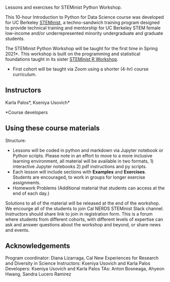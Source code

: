 Lessons and exercises for STEMinist Python Workshop.

This 10-hour Introduction to Python for Data Science course was developed for UC Berkeley [STEMinist](http://calnerds.berkeley.edu/programs/steminist), a techno-sandwich training program designed to provide technical training and mentorship for UC Berkeley STEM female low-income and/or underrepresented minority undergraduate and graduate students.  

The STEMinist Python Workshop will be taught for the first time in Spring 2021*. This workshop is built on the programming and statistical foundations taught in its sister [STEMinist R Workshop](https://github.com/ecalfee/STEMinist_R). 
* First cohort will be taught via Zoom using a shorter (4-hr) course curriculum. 

## Instructors
Karla Palos*, Kseniya Usovich*  

*Course developers

## Using these course materials
Structure:
  - Lessons will be coded in python and markdown via Jupyter notebook or Python scripts. Please note in an effort to move to a more inclusive learning environment, all material will be available in two formats, 1) interactive Jupyter notebooks 2) pdf instructions and py scripts. 
  - Each lesson will include sections with **Examples** and **Exercises**. Students are encouraged, to work in groups for longer exercise assignments. 
  - Homework Problems (Additional material that students can access at the end of each day.) 
  
Solutions to all of the material will be released at the end of the workshop.
We encourge all of the students to join Cal NERDS STEMinist Slack channel. Instructors should share link to join in registration form. This is a forum where students from different cohorts, with different levels of expertise can ask and answer questions about the workshop and beyond, or share news and events. 


## Acknowledgements
Program coordinator: Diana Lizarraga, Cal New Experiences for Research and Diversity in Science 
Instructors: Kseniya Usovich and Karla Palos 
Developers: Kseniya Usovich and Karla Palos 
TAs: Anton Bosneaga, Ahyeon Hwang, Sandra Lucero Ramirez

